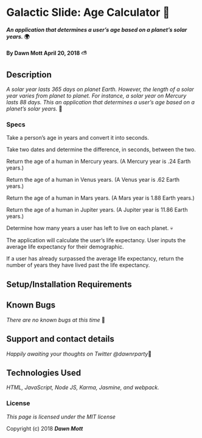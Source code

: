 # Galactic Slide: Age Calculator :dizzy:

#### _An application that determines a user’s age based on a planet’s solar years._ :earth_africa:

#### By **Dawn Mott April 20, 2018** :partly_sunny:

## Description
_A solar year lasts 365 days on planet Earth. However, the length of a solar year varies from planet to planet. For instance, a solar year on Mercury lasts 88 days. This an application that determines a user’s age based on a planet’s solar years._ :rocket:

### Specs

Take a person’s age in years and convert it into seconds.

Take two dates and determine the difference, in seconds, between the two.

Return the age of a human in Mercury years. (A Mercury year is .24 Earth years.)

Return the age of a human in Venus years. (A Venus year is .62 Earth years.)

Return the age of a human in Mars years. (A Mars year is 1.88 Earth years.)

Return the age of a human in Jupiter years. (A Jupiter year is 11.86 Earth years.)

Determine how many years a user has left to live on each planet. :skull:

The application will calculate the user’s life expectancy. User inputs the average life expectancy for their demographic.

If a user has already surpassed the average life expectancy, return the number of years they have lived past the life expectancy.

## Setup/Installation Requirements



## Known Bugs

_There are no known bugs at this time_ :space_invader:

## Support and contact details

_Happily awaiting your thoughts on Twitter @dawnrparty_:hatched_chick:

## Technologies Used

_HTML, JavaScript, Node JS, Karma, Jasmine, and webpack._

### License

*This page is licensed under the MIT license*

Copyright (c) 2018 **_Dawn Mott_**

